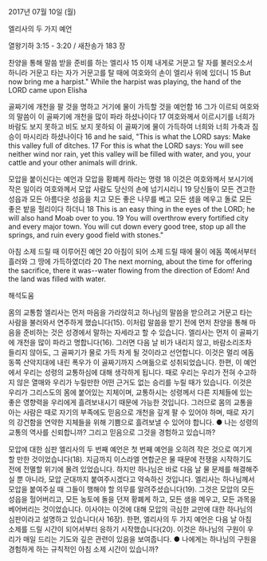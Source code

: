 2017년 07월 10일 (월)

엘리사의 두 가지 예언



열왕기하 3:15 - 3:20 / 새찬송가 183 장


찬양을 통해 말씀 받을 준비를 하는 엘리사
15 이제 내게로 거문고 탈 자를 불러오소서 하니라 거문고 타는 자가 거문고를 탈 때에 여호와의 손이 엘리사 위에 있더니
15 But now bring me a harpist." While the harpist was playing, the hand of the LORD came upon Elisha



골짜기에 개천을 팔 것을 명하고 거기에 물이 가득할 것을 예언함
16 그가 이르되 여호와의 말씀이 이 골짜기에 개천을 많이 파라 하셨나이다 17 여호와께서 이르시기를 너희가 바람도 보지 못하고 비도 보지 못하되 이 골짜기에 물이 가득하여 너희와 너희 가축과 짐승이 마시리라 하셨나이다
16 and he said, "This is what the LORD says: Make this valley full of ditches. 17 For this is what the LORD says: You will see neither wind nor rain, yet this valley will be filled with water, and you, your cattle and your other animals will drink.

모압을 붙이신다는 예언과 모압을 황폐케 하라는 명령
18 이것은 여호와께서 보시기에 작은 일이라 여호와께서 모압 사람도 당신의 손에 넘기시리니 19 당신들이 모든 견고한 성읍과 모든 아름다운 성읍을 치고 모든 좋은 나무를 베고 모든 샘을 메우고 돌로 모든 좋은 밭을 헐리이다 하더니
18 This is an easy thing in the eyes of the LORD; he will also hand Moab over to you.  19 You will overthrow every fortified city and every major town. You will cut down every good tree, stop up all the springs, and ruin every good field with stones."



아침 소제 드릴 때 이루어진 예언
20 아침이 되어 소제 드릴 때에 물이 에돔 쪽에서부터 흘러와 그 땅에 가득하였더라
20 The next morning, about the time for offering the sacrifice, there it was--water flowing from the direction of Edom! And the land was filled with water.

해석도움





몸의 교통함
엘리사는 먼저 마음을 가라앉히고 하나님의 말씀을 받으려고 거문고 타는 사람을 불러와서 연주하게 했습니다(15). 이처럼 말씀을 받기 전에 먼저 찬양을 통해 마음을 준비하는 것은 성경에서 말하는 자세라고 할 수 있습니다. 엘리사는 먼저 이 골짜기에 개천을 많이 파라고 명합니다(16). 그러면 다음 날 비가 내리지 않고, 바람소리조차 들리지 않아도, 그 골짜기가 물로 가득 차게 될 것이라고 선언합니다. 이것은 멀리 에돔 동쪽 산악지대에 내린 폭우가 이 골짜기까지 스며듦으로 성취되었습니다. 한편, 이 예언에서 우리는 성령의 교통하심에 대해 생각하게 됩니다. 때로 우리는 우리가 전혀 수고하지 않은 열매와 우리가 누릴만한 어떤 근거도 없는 승리를 누릴 때가 있습니다. 이것은 우리가 그리스도의 몸에 붙어있는 지체이며, 교통하시는 성령께서 다른 지체들에 있는 좋은 영향력을 우리에게 흘려보내시기 때문에 가능한 것입니다. 그러므로 몸의 교통을 아는 사람은 때로 자기의 부족에도 믿음으로 개천을 깊게 팔 수 있어야 하며, 때로 자기의 강건함을 연약한 지체들을 위해 기쁨으로 흘려보낼 수 있어야 합니다.
● 나는 성령의 교통의 역사를 신뢰합니까? 그리고 믿음으로 그것을 경험하고 있습니까?

모압에 대한 심판
엘리사의 두 번째 예언은 첫 번째 예언을 오히려 작은 것으로 여기게 할 만한 것이었습니다(18). 지금까지 이스라엘 연합군은 물 때문에 전쟁을 시작하기도 전에 전멸할 위기에 몰려 있었습니다. 하지만 하나님은 바로 다음 날 물 문제를 해결해주실 뿐 아니라, 모압 군대까지 붙여주시겠다고 약속하신 것입니다. 엘리사는 하나님께서 모압을 붙여주실 때 그들이 행해야 할 의무를 알려주셨습니다(19). 그것은 모압의 모든 성읍을 헐어버리고, 모든 농토에 돌을 던져 황폐케 하고, 모든 샘을 메우고, 모든 과목을 베어버리는 것이었습니다. 이사야는 이것에 대해 모압의 극심한 교만에 대한 하나님의 심판이라고 설명하고 있습니다(사 16장). 한편, 엘리사의 두 가지 예언은 다음 날 아침 소제를 드릴 시간이 되어서부터 응하기 시작했습니다(20). 이것은 하나님의 구원이 우리가 매일 드리는 기도와 깊은 관련이 있음을 보여줍니다.
● 나에게는 하나님의 구원을 경험하게 하는 규칙적인 아침 소제 시간이 있습니까?